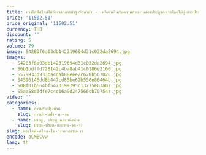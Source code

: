 ```yaml
---
title: ทรงไลฟ์สไตล์ไม่ว่างจากการบํารุงรักษาต่ํา - เพลิดเพลินกับความสวยงามของประตูของเราโดยไม่ยุ่งยากประตูเหล็กดัด
price: '11502.51'
price_original: '11502.51'
currency: THB
discount: ''
rating: 5
volume: 79
image: S4283f6a03db142319694d31c032da2694.jpg
images:
  - S4283f6a03db142319694d31c032da2694.jpg
  - S6b1bdffd728142c4ba8ab41c0186e2160.jpg
  - S579933d933ba4dab88eee2c620b56702C.jpg
  - S4396146dd8b447cd85be62b550e86464b.jpg
  - S08f01b664bf5473199795c13275e03a0z.jpg
  - S5aa58d3dfe7c4c16a9d247566cb70754z.jpg
video: ''
categories:
  - name: การปรับปรุงบ้าน
    slug: การปร-บปร-งบ-าน
  - name: ประตู, ประตู และหน้าต่าง
    slug: ประต-ประต-และหน-าต-าง
slug: ทรงไลฟ-สไตล-ไม-างจากการบ-าร
encode: oCMECvw
lang: th
---
```

  